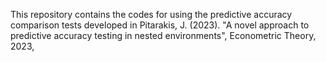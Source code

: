 This repository contains the codes for using the predictive accuracy comparison tests developed
in Pitarakis, J. (2023). "A novel approach to predictive accuracy testing in nested environments", Econometric Theory, 2023, 
